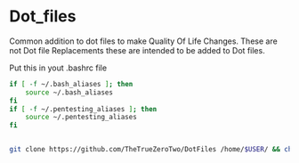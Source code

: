 # Dot_files
Common addition to dot files to make Quality Of Life Changes.
These are not Dot file Replacements these are intended to be added to Dot files.

Put this in yout .bashrc file
```bash
if [ -f ~/.bash_aliases ]; then
    source ~/.bash_aliases
fi
if [ -f ~/.pentesting_aliases ]; then
    source ~/.pentesting_aliases
fi
```

```bash

git clone https://github.com/TheTrueZeroTwo/DotFiles /home/$USER/ && chmod +x /home/$USER/dotfile-install.sh && /home/$USER/dotfile-install.sh

```
